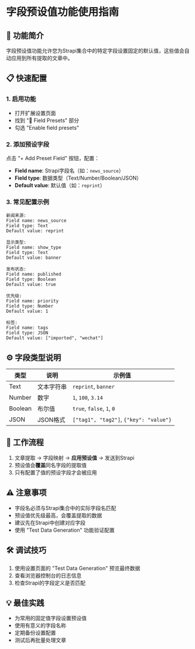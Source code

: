 # 字段预设值功能使用指南

## 🎯 功能简介

字段预设值功能允许您为Strapi集合中的特定字段设置固定的默认值，这些值会自动应用到所有提取的文章中。

## 📋 快速配置

### 1. 启用功能
- 打开扩展设置页面
- 找到 "🎯 Field Presets" 部分
- 勾选 "Enable field presets"

### 2. 添加预设字段
点击 "+ Add Preset Field" 按钮，配置：
- **Field name**: Strapi字段名（如：`news_source`）
- **Field type**: 数据类型（Text/Number/Boolean/JSON）
- **Default value**: 默认值（如：`reprint`）

### 3. 常见配置示例

```
新闻来源:
Field name: news_source
Field type: Text  
Default value: reprint

显示类型:
Field name: show_type
Field type: Text
Default value: banner

发布状态:
Field name: published
Field type: Boolean
Default value: true

优先级:
Field name: priority
Field type: Number
Default value: 1

标签:
Field name: tags
Field type: JSON
Default value: ["imported", "wechat"]
```

## ⚙️ 字段类型说明

| 类型 | 说明 | 示例值 |
|------|------|--------|
| Text | 文本字符串 | `reprint`, `banner` |
| Number | 数字 | `1`, `100`, `3.14` |
| Boolean | 布尔值 | `true`, `false`, `1`, `0` |
| JSON | JSON格式 | `["tag1", "tag2"]`, `{"key": "value"}` |

## 🔄 工作流程

1. 文章提取 → 字段映射 → **应用预设值** → 发送到Strapi
2. 预设值会**覆盖**同名字段的提取值
3. 只有配置了值的预设字段才会被应用

## ⚠️ 注意事项

- 字段名必须与Strapi集合中的实际字段名匹配
- 预设值优先级最高，会覆盖提取的数据
- 建议先在Strapi中创建对应字段
- 使用 "Test Data Generation" 功能验证配置

## 🛠️ 调试技巧

1. 使用设置页面的 "Test Data Generation" 预览最终数据
2. 查看浏览器控制台的日志信息
3. 检查Strapi的字段定义是否匹配

## 💡 最佳实践

- 为常用的固定值字段设置预设值
- 使用有意义的字段名称
- 定期备份设置配置
- 测试后再批量处理文章 